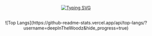 <!-- title logo -->

<p align="center">
  <a href="https://git.io/typing-svg">
    <img src="https://readme-typing-svg.demolab.com?font=Bitcount+Prop+Single&size=32&duration=3000&pause=1000&color=00CCFF&background=000000F8&center=true&vCenter=true&width=600&height=80&lines=It's+me%2C+YOUNGHYUN" alt="Typing SVG" />
  </a>
</p>

<br>

<div align="center">
![Top Langs](https://github-readme-stats.vercel.app/api/top-langs/?username=deepInTheWoodz&hide_progress=true)
</div>
